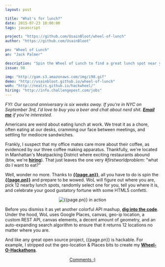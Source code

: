 ```yaml
---
layout: post

title: "What's for lunch?"
date: 2015-07-23 10:00:00
tags: javascript

project: "https://github.com/UsainBloot/wheel-of-lunch"
author: "https://github.com/UsainBloot"

pn: "Wheel of Lunch"
an: "Jack Palmer"

description: "Spin the Wheel of Lunch to find a great lunch spot near you."
issue: 98

img: "http://gam.s3.amazonaws.com/img/i98.gif"
demo: "http://usainbloot.github.io/wheel-of-lunch"
woh: "http://nealrs.github.io/hackwheel/"
hiring: "http://info.challengepost.com/jobs"
---
```


_FYI: Our second anniversary is six weeks away. If you're in NYC on September 3rd, I'd love to buy you a beer and chat about nerd shit. **[Email me](mailto:neal@gitat.me)** if you're interested._

Americans are weird about eating lunch at work. We treat it as a chore, often eating at our desks, cramming our face between meetings, and settling for mediocre sandwiches.

Frankly, I suspect that my office mates care more about their coffee, as evidenced by our three coffee making apparatus. Thankfully, we're located in Manhattan's Meatpacking District where exciting restaurants abound (btw, we're <strong><a href="{{page.hiring}}" title="ChallengePost is hiring developers, product managers, and sales people." target="_blank">hiring</a></strong>). That just leaves the one very _#firstworldproblem_: "what do I want to eat?"


Well, wonder no more. Thanks to <strong><a href="{{page.author}}" title="{{page.an}} on GitHub" target="_blank">{{page.an}}</a></strong>, all you have to do is spin the <strong><a href="{{page.demo}}" title="{{page.pn}} demo on GitHub" target="_blank">{{page.pn}}</a></strong> and prepare to be wowed. WoL will figure out where you are, pick 12 nearby lunch spots, randomly select one for you, tell you where it is, and celebrate your good gustatory fortune with some HTML5 confetti.

<center><img src="{{page.img}}" alt="{{page.pn}} in action" class="demo"></center>

Before you dismiss it as yet another colorful API mashup, <strong><a href="{{page.project}}" title="{{page.pn}} on GitHub" target="_blank">dig into the code</a></strong>. Under the hood, WoL uses Google Places, canvas, geo-ip location, a custom REST API, canvas elements, a decent amount of geometry, and an auto-expanding search algorithm to ensure that it returns 12 locations no matter where you are.

And like any great open source project, {{page.pn}} is hackable. For example, I stripped out the geo-location &amp; Places bits to create my <strong><a href="{{page.woh}}" title="Spin the Wheel-O-Hackthons!" target="_blank">Wheel-O-Hackathons</a></strong>.

<center><a href="{{ page.url }}#comments" class="btn btn-primary btn-comment" title="Discuss this issue of Git @ Me online">Comments :)</a></center>
